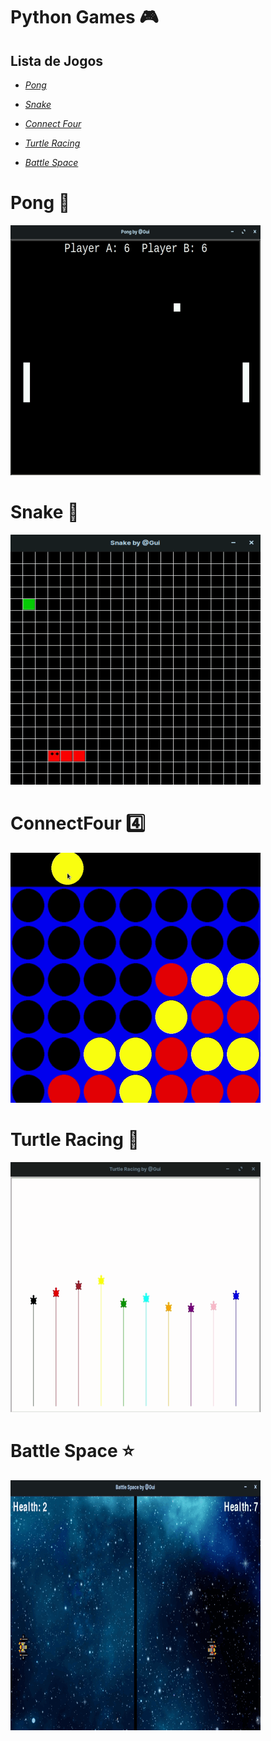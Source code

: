 # 					Python Games :video_game:



## 									**Lista de Jogos**

* _[Pong](https://github.com/linharesrocha/PythonGames#pong-ping_pong)_

* _[Snake](https://github.com/linharesrocha/PythonGames#snake-snake)_

* _[Connect Four](https://github.com/linharesrocha/PythonGames#connectfour-four)_

* _[Turtle Racing](https://github.com/linharesrocha/PythonGames#turtle-racing-turtle)_

* _[Battle Space](https://github.com/linharesrocha/PythonGames#battle-space-star)_

  


# 								Pong :ping_pong:

![](https://github.com/linharesrocha/PythonGames/blob/master/Ping-Pong/pingpong.gif)



# 								Snake :snake:

![](https://github.com/linharesrocha/PythonGames/blob/master/Snake/snake.gif)



# ConnectFour :four:

![](https://github.com/linharesrocha/PythonGames/blob/master/ConnectFour/connectfour.gif)



# Turtle Racing :turtle:

![](https://github.com/linharesrocha/PythonGames/blob/master/Turtle%20Racing/turtle.gif)



# Battle Space :star:

![](https://github.com/linharesrocha/PythonGames/blob/master/Battle%20Space/battlespace.gif)

